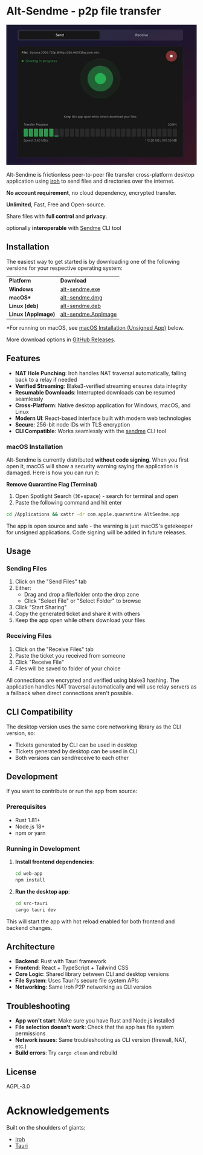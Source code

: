# Alt-Sendme -  p2p file transfer

![Alt-Sendme Demo](assets/animation.gif)

Alt-Sendme is frictionless peer-to-peer file transfer cross-platform desktop application using [iroh](https://crates.io/crates/iroh) to send files and
directories over the internet.

**No account requirement**, no cloud dependency, encrypted transfer.

**Unlimited**, Fast, Free and Open-source.

Share files with **full control** and **privacy**.

optionally **interoperable** with [Sendme](https://www.iroh.computer/sendme) CLI tool

## Installation

The easiest way to get started is by downloading one of the following versions for your respective operating system:

<table>
  <tr>
    <td><b>Platform</b></td>
    <td><b>Download</b></td>
  </tr>
  <tr>
    <td><b>Windows</b></td>
    <td><a href='https://github.com/tonyantony300/alt-sendme/releases/download/v0.1.2/AltSendme_0.1.2_x64-setup_windows.exe'>alt-sendme.exe</a></td>
  </tr>
  <tr>
    <td><b>macOS*</b></td>
    <td><a href='https://github.com/tonyantony300/alt-sendme/releases/download/v0.1.2/AltSendme_0.1.2_aarch64_darwin.dmg'>alt-sendme.dmg</a></td>
  </tr>
  <tr>
    <td><b>Linux (deb)</b></td>
    <td><a href='https://github.com/tonyantony300/alt-sendme/releases/download/v0.1.2/AltSendme_0.1.2_amd64_linux.deb'>alt-sendme.deb</a></td>
  </tr>
  <tr>
    <td><b>Linux (AppImage)</b></td>
    <td><a href='https://github.com/tonyantony300/alt-sendme/releases/download/v0.1.2/AltSendme_0.1.2_amd64_linux.AppImage'>alt-sendme.AppImage</a></td>
  </tr>
</table>


*For running on macOS, see [macOS Installation (Unsigned App)](#macos-installation) below.


More download options in [GitHub Releases](https://github.com/tonyantony300/alt-sendme/releases).



## Features

- **NAT Hole Punching**: Iroh handles NAT traversal automatically, falling back to a relay if needed
- **Verified Streaming**: Blake3-verified streaming ensures data integrity
- **Resumable Downloads**: Interrupted downloads can be resumed seamlessly
- **Cross-Platform**: Native desktop application for Windows, macOS, and Linux
- **Modern UI**: React-based interface built with modern web technologies
- **Secure**: 256-bit node IDs with TLS encryption
- **CLI Compatible**: Works seamlessly with the [sendme](https://www.iroh.computer/sendme) CLI tool 


### macOS Installation 

Alt-Sendme is currently distributed **without code signing**. When you first open it, macOS will show a security warning saying the application is damaged. Here is how you can run it:


**Remove Quarantine Flag (Terminal)**

1. Open Spotlight Search (⌘+space) - search for terminal and open
2. Paste the following command and hit enter

```bash
cd /Applications && xattr -dr com.apple.quarantine AltSendme.app
```

The app is open source and safe - the warning is just macOS's gatekeeper for unsigned applications. Code signing will be added in future releases.


## Usage

### Sending Files

1. Click on the "Send Files" tab
2. Either:
   - Drag and drop a file/folder onto the drop zone
   - Click "Select File" or "Select Folder" to browse
3. Click "Start Sharing"
4. Copy the generated ticket and share it with others
5. Keep the app open while others download your files

### Receiving Files

1. Click on the "Receive Files" tab
2. Paste the ticket you received from someone
3. Click "Receive File"
4. Files will be saved to folder of your choice

All connections are encrypted and verified using blake3 hashing. The application handles NAT traversal automatically and will use relay servers as a fallback when direct connections aren't possible.

## CLI Compatibility

The desktop version uses the same core networking library as the CLI version, so:
- Tickets generated by CLI can be used in desktop
- Tickets generated by desktop can be used in CLI
- Both versions can send/receive to each other


## Development

If you want to contribute or run the app from source:

### Prerequisites

- Rust 1.81+
- Node.js 18+
- npm or yarn

### Running in Development

1. **Install frontend dependencies**:
   ```bash
   cd web-app
   npm install
   ```

2. **Run the desktop app**:
   ```bash
   cd src-tauri
   cargo tauri dev
   ```

This will start the app with hot reload enabled for both frontend and backend changes.



## Architecture

- **Backend**: Rust with Tauri framework
- **Frontend**: React + TypeScript + Tailwind CSS
- **Core Logic**: Shared library between CLI and desktop versions
- **File System**: Uses Tauri's secure file system APIs
- **Networking**: Same Iroh P2P networking as CLI version

## Troubleshooting

- **App won't start**: Make sure you have Rust and Node.js installed
- **File selection doesn't work**: Check that the app has file system permissions
- **Network issues**: Same troubleshooting as CLI version (firewall, NAT, etc.)
- **Build errors**: Try `cargo clean` and rebuild

## License

AGPL-3.0



# Acknowledgements

Built on the shoulders of giants:

- [Iroh](https://www.iroh.computer)
- [Tauri](https://v2.tauri.app)
